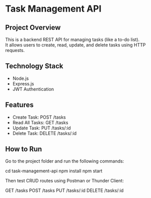# Task Management API

## Project Overview
This is a backend REST API for managing tasks (like a to-do list).  
It allows users to create, read, update, and delete tasks using HTTP requests.

## Technology Stack
- Node.js
- Express.js
- JWT Authentication

## Features
- Create Task: POST /tasks
- Read All Tasks: GET /tasks
- Update Task: PUT /tasks/:id
- Delete Task: DELETE /tasks/:id

## How to Run
Go to the project folder and run the following commands:


cd task-management-api
npm install
npm start


Then test CRUD routes using Postman or Thunder Client:


GET /tasks
POST /tasks
PUT /tasks/:id
DELETE /tasks/:id
